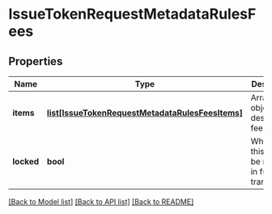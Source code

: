 # IssueTokenRequestMetadataRulesFees

## Properties
Name | Type | Description | Notes
------------ | ------------- | ------------- | -------------
**items** | [**list[IssueTokenRequestMetadataRulesFeesItems]**](IssueTokenRequestMetadataRulesFeesItems.md) | Array of objects describing fee rules | [optional] 
**locked** | **bool** | Whether this rule can be modified in future transactions | [optional] 

[[Back to Model list]](../README.md#documentation-for-models) [[Back to API list]](../README.md#documentation-for-api-endpoints) [[Back to README]](../README.md)


